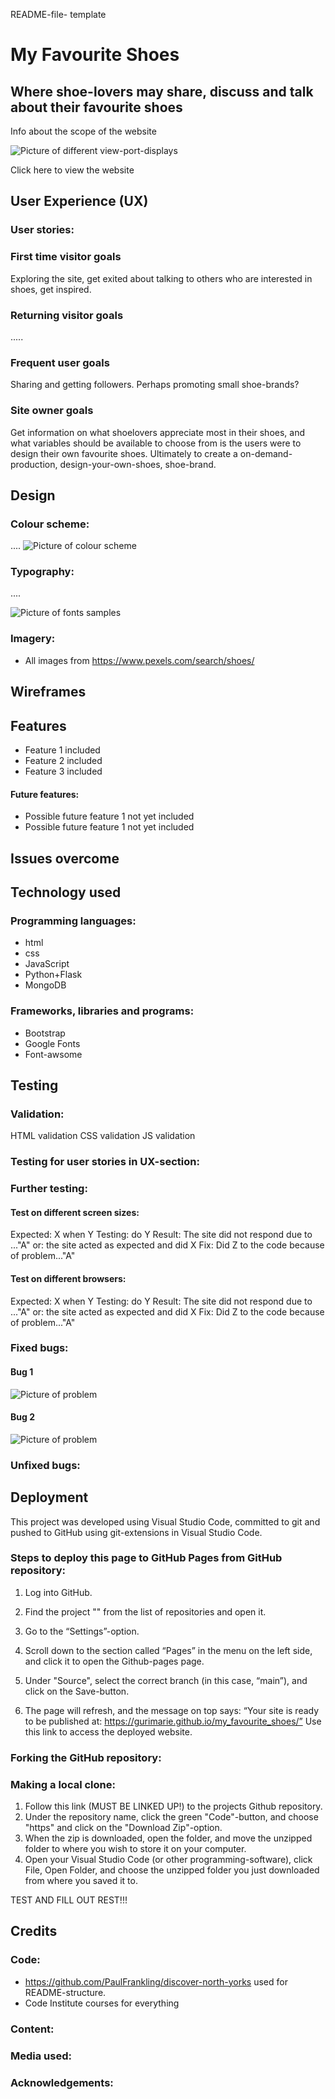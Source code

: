 README-file- template

# My Favourite Shoes
## Where shoe-lovers may share, discuss and talk about their favourite shoes 
Info about the scope of the website


![Picture of different view-port-displays]()

Click here to view the website

## User Experience (UX)

### User stories:

### First time visitor goals
Exploring the site, get exited about talking to others who are interested in shoes, get inspired.

### Returning visitor goals
.....

### Frequent user goals
Sharing and getting followers. Perhaps promoting small shoe-brands?

### Site owner goals
Get information on what shoelovers appreciate most in their shoes, and what variables should be available to choose from is the users were to design their own favourite shoes. Ultimately to create a on-demand-production, design-your-own-shoes, shoe-brand.

## Design

### Colour scheme:
....
![Picture of colour scheme]()

### Typography:
....

![Picture of fonts samples]()

### Imagery:
- All images from https://www.pexels.com/search/shoes/

## Wireframes



## Features

- Feature 1 included
- Feature 2 included
- Feature 3 included


#### Future features:
- Possible future feature 1 not yet included
- Possible future feature 1 not yet included

## Issues overcome


## Technology used
### Programming languages:
- html
- css
- JavaScript
- Python+Flask
- MongoDB

### Frameworks, libraries and programs:
- Bootstrap
- Google Fonts
- Font-awsome

## Testing

### Validation:
HTML validation
CSS validation
JS validation


### Testing for user stories in UX-section:

### Further testing:
#### Test on different screen sizes:
Expected: X when Y
Testing: do Y
Result: The site did not respond due to ..."A" or: the site acted as expected and did X
Fix: Did Z to the code because of problem..."A"

#### Test on different browsers:
Expected: X when Y
Testing: do Y
Result: The site did not respond due to ..."A" or: the site acted as expected and did X
Fix: Did Z to the code because of problem..."A"

### Fixed bugs:
#### Bug 1
![Picture of problem]()


#### Bug 2
![Picture of problem]()




### Unfixed bugs:



## Deployment
This project was developed using Visual Studio Code, committed to git and pushed to GitHub using git-extensions in Visual Studio Code.

### Steps to deploy this page to GitHub Pages from GitHub repository:
1. Log into GitHub.
2. Find the project "" from the list of repositories and open it.
3. Go to the “Settings”-option.
4. Scroll down to the section called “Pages” in the menu on the left side, and click it to open the Github-pages page.
5. Under "Source", select the correct branch (in this case, “main”), and click on the Save-button.

6. The page will refresh, and the message on top says:
“Your site is ready to be published at: https://gurimarie.github.io/my_favourite_shoes/”
Use this link to access the deployed website.


### Forking the GitHub repository:

### Making a local clone:
1. Follow this link (MUST BE LINKED UP!) to the projects Github repository.
2. Under the repository name, click the green "Code"-button, and choose "https" and click on the "Download Zip"-option.
3. When the zip is downloaded, open the folder, and move the unzipped folder to where you wish to store it on your computer.
4. Open your Visual Studio Code (or other programming-software), click File, Open Folder, and choose the unzipped folder you just downloaded from where you saved it to.
 

TEST AND FILL OUT REST!!!



## Credits

### Code:

- https://github.com/PaulFrankling/discover-north-yorks used for README-structure.
- Code Institute courses for everything

### Content:

### Media used:

### Acknowledgements:

